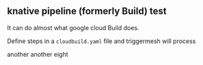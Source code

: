## knative pipeline (formerly Build) test

It can do almost what google cloud Build does.

Define steps in a `cloudbuild.yaml` file and triggermesh will process

another another eight

